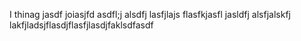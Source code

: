I thinag jasdf joiasjfd asdfl;j alsdfj lasfjlajs flasfkjasfl jasldfj alsfjalskfj lakfjladsjflasdjflasfjlasdjfaklsdfasdf